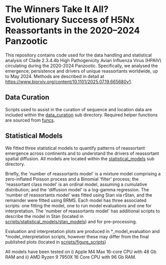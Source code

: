 # The Winners Take It All? Evolutionary Success of H5Nx Reassortants in the 2020–2024 Panzootic

This repository contains code used for the data handling and statistical
analysis of Clade 2.3.4.4b High Pathogenicity Avian Influenza Virus
(HPAIV) circulating during the 2020-2024 Panzootic. Specifically, we
analysed the emergence, persistence and drivers of unique reassortants
worldwide, up to May 2024. Methods are described in detail at https://www.biorxiv.org/content/10.1101/2025.07.19.665680v1.

## Data Curation

Scripts used to assist in the curation of sequence and location data are
included within the [data_curation](scripts/data_curation/) sub directory. Required
helper functions are sourced from [funcs](scripts/funcs/). 

## Statistical Models

We fitted three statistical models to quantify patterns of reassortant
emergence across continents and to understand the drivers of reassortant
spatial diffusion. All models are located within the
[statistical_models](scripts/statistical_models/) sub directory.

Briefly, the 'number of reassortants model' is a mixture model
comprising a zero-inflated Poisson process and a Binomial 'filter'
process; the 'reassortant class model' is an ordinal model, assuming a
cumulative distribution; and the 'diffusion model' is a log-gamma
regression. The 'number of reassortants model' was fitted using Stan via
rStan, and the remainder were fitted using BRMS. Each model has three
associated scripts: one fitting the model, one to run model evaluations
and one for interpretation. The 'number of reassortants model' has
additional scripts to describe the model in Stan (located in
[scripts/statistical_models/stan_models](scripts/statistical_models/stan_models))
and for pre-processing.

Evaluation and interpretation plots are produced in \*\_model_evaluation
and \*model_interpretation scripts, however these may differ from the
final published plots (located in
[scripts/figure_scripts](scripts/figure_scripts))

All models have been tested on i) Apple M4 Max 16-core CPU with 48 Gb
RAM and ii) AMD Ryzen 9 7950X 16 Core CPU with 96 Gb RAM.

